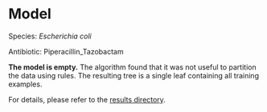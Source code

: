 
# Model

Species: *Escherichia coli*

Antibiotic: Piperacillin_Tazobactam

**The model is empty.** The algorithm found that it was not useful to partition the data using rules. The resulting tree is a single leaf containing all training examples.

For details, please refer to the [results directory](../../../../../results/cart_b/escherichia%20coli/piperacillin_tazobactam/repeat_1/).

